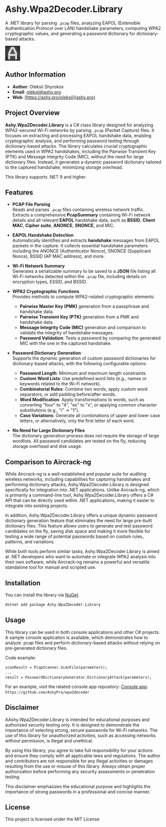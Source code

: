 # Ashy.Wpa2Decoder.Library

A .NET library for parsing `.pcap` files, analyzing EAPOL (Extensible Authentication Protocol over LAN) handshake parameters, computing WPA2 cryptographic values, and generating a password dictionary for dictionary-based attacks.

![Ashy.pro](icon.jpg)

## Author Information 
- **Author**: Oleksii Shyrokov
- **Email**: [oleksii@ashy.pro](mailto:oleksii@ashy.pro)
- **Web**: [https://ashy.pro/oleksii](ashy.pro)

## Project Overview

**Ashy.Wpa2Decoder.Library** is a C# class library designed for analyzing WPA2-secured Wi-Fi networks by parsing `.pcap` (Packet Capture) files. It focuses on extracting and processing EAPOL handshake data, enabling cryptographic analysis, and performing password testing through dictionary-based attacks. The library calculates crucial cryptographic elements used in WPA2 handshakes, including the Pairwise Transient Key (PTK) and Message Integrity Code (MIC), without the need for large dictionary files. Instead, it generates a dynamic password dictionary tailored to the captured handshake, minimizing storage overhead.

This library supports .NET 9 and higher.

## Features

- **PCAP File Parsing**  
  Reads and parses `.pcap` files containing wireless network traffic. Extracts a comprehensive **PcapSummary** containing Wi-Fi network details and all relevant **EAPOL** handshake data, such as **BSSID**, **Client MAC**, **Cipher suite**, **ANONCE**, **SNONCE**, and MIC.

- **EAPOL Handshake Detection**  
  Automatically identifies and extracts **handshake** messages from EAPOL packets in the capture. It collects essential handshake parameters including the ANONCE (Authenticator Nonce), SNONCE (Supplicant Nonce), BSSID (AP MAC address), and more.

- **Wi-Fi Network Summary**  
  Generates a serializable summary to be saved to a **JSON** file listing all Wi-Fi networks detected within the `.pcap` file, including details on encryption types, ESSID, and BSSID.

- **WPA2 Cryptographic Functions**  
  Provides methods to compute WPA2-related cryptographic elements:
  - **Pairwise Master Key (PMK)** generation from a passphrase and handshake data.
  - **Pairwise Transient Key (PTK)** generation from a PMK and handshake data.
  - **Message Integrity Code (MIC)** generation and comparison to validate the integrity of handshake messages.
  - **Password Validation**: Tests a password by comparing the generated MIC with the one in the captured handshake.

- **Password Dictionary Generation**  
  Supports the dynamic generation of custom password dictionaries for dictionary-based attacks, with the following configurable options:
  - **Password Length**: Minimum and maximum length constraints.
  - **Custom Word Lists**: Use predefined word lists (e.g., names or keywords related to the Wi-Fi network).
  - **Combinatorial Rules**: Combine two words, apply custom word separators, or add padding before/after words.
  - **Word Modification**: Apply transformations to words, such as converting "four" to "4", "ex" to "x", or applying common character substitutions (e.g., "i" → "1").
  - **Case Variations**: Generate all combinations of upper and lower case letters, or alternatively, only the first letter of each word.

- **No Need for Large Dictionary Files**  
  The dictionary generation process does not require the storage of large wordlists. All password candidates are tested on the fly, reducing storage overhead and disk usage.

## Comparison to Aircrack-ng

While Aircrack-ng is a well-established and popular suite for auditing wireless networks, including capabilities for capturing handshakes and performing dictionary attacks, Ashy.Wpa2Decoder.Library is designed specifically for integration into .NET applications. Unlike Aircrack-ng, which is primarily a command-line tool, Ashy.Wpa2Decoder.Library offers a C# API that can be directly used within .NET applications, making it easier to integrate into existing projects.

In addition, Ashy.Wpa2Decoder.Library offers a unique dynamic password dictionary generation feature that eliminates the need for large pre-built dictionary files. This feature allows users to generate and test password candidates on the fly, saving disk space and making it more flexible for testing a wide range of potential passwords based on custom rules, patterns, and variations.

While both tools perform similar tasks, Ashy.Wpa2Decoder.Library is aimed at .NET developers who want to automate or integrate WPA2 analysis into their own software, while Aircrack-ng remains a powerful and versatile standalone tool for manual and scripted use.

## Installation

You can install the library via [NuGet](https://nuget.org/packages/Ashy.Wpa2Decoder.Library).

```bash
dotnet add package Ashy.Wpa2Decoder.Library
```

## Usage

This library can be used in both console applications and other C# projects. A sample console application is available, which demonstrates how to analyze .pcap files and perform dictionary-based attacks without relying on pre-generated dictionary files.

Code example:
```
scanResult = PcapScanner.ScanFile(parameters);
...
result = PasswordDictionaryGenerator.DictionaryAttack(parameters);
```

For an example, visit the related console app repository:
[Console app](https://github.com/AshyPro/wpa2decoder): `https://github.com/AshyPro/wpa2decoder`

## Disclaimer

AAshy.Wpa2Decoder.Library is intended for educational purposes and authorized security testing only. It is designed to demonstrate the importance of selecting strong, secure passwords for Wi-Fi networks. The use of this library for unauthorized activities, such as accessing networks without permission, is illegal and unethical.

By using this library, you agree to take full responsibility for your actions and ensure they comply with all applicable laws and regulations. The author and contributors are not responsible for any illegal activities or damages resulting from the use or misuse of this library. Always obtain proper authorization before performing any security assessments or penetration testing.

This disclaimer emphasizes the educational purpose and highlights the importance of strong passwords in a professional and concise manner.

## License

This project is licensed under the MIT License